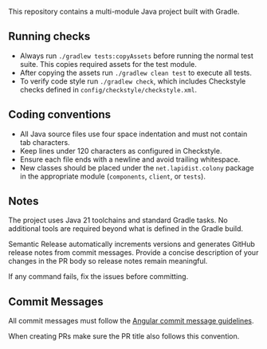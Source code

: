 This repository contains a multi-module Java project built with Gradle.

## Running checks
- Always run `./gradlew tests:copyAssets` before running the normal test suite. This copies required assets for the test module.
- After copying the assets run `./gradlew clean test` to execute all tests.
- To verify code style run `./gradlew check`, which includes Checkstyle checks defined in `config/checkstyle/checkstyle.xml`.

## Coding conventions
- All Java source files use four space indentation and must not contain tab characters.
- Keep lines under 120 characters as configured in Checkstyle.
- Ensure each file ends with a newline and avoid trailing whitespace.
- New classes should be placed under the `net.lapidist.colony` package in the appropriate module (`components`, `client`, or `tests`).

## Notes
The project uses Java 21 toolchains and standard Gradle tasks. No additional tools are required beyond what is defined in the Gradle build.

Semantic Release automatically increments versions and generates GitHub release notes from commit messages. Provide a concise description of your changes in the PR body so release notes remain meaningful.

If any command fails, fix the issues before committing.

## Commit Messages
All commit messages must follow the [Angular commit message guidelines](https://github.com/angular/angular/blob/main/CONTRIBUTING.md#commit).

When creating PRs make sure the PR title also follows this convention.

